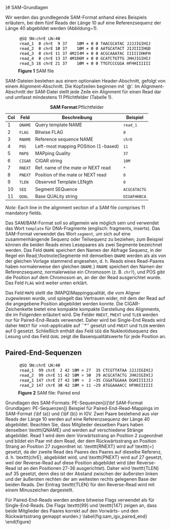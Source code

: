 }# SAM-Grundlagen



Wir werden das grundlegende SAM-Format anhand eines Beispiels erläutern, bei dem fünf Reads der Länge 10 auf eine Referenzsequenz der Länge 40 abgebildet werden (Abbildung~1). 

<figure>
<img src="img/sam_single_end.png" alt="FASTQ" width="500">
 <figcaption><strong>Figure 1</strong>
SAM file  </figcaption>
</figure>

SAM-Dateien bestehen aus einem optionalen Header-Abschnitt, gefolgt von einem Alignment-Abschnitt. Die Kopfzeilen beginnen mit `@'. Im Alignment-Abschnitt der SAM-Datei stellt jede Zeile ein Alignment für einen Read dar und umfasst mindestens 11 Pflichtfelder (Tabelle 1). 


<table>
  <caption><strong>SAM Format</strong>:Pflichtfelder</caption>
  <thead>
    <tr>
      <th>Col</th>
      <th>Feld</th>
      <th>Beschreibung</th>
      <th>Beispiel</th>
    </tr>
  </thead>
  <tbody>
    <tr>
      <td>1</td>
      <td><code>QNAME</code></td>
      <td>Query template NAME</td>
      <td><code>read_1</code></td>
    </tr>
    <tr>
      <td>2</td>
      <td><code>FLAG</code></td>
      <td>Bitwise FLAG</td>
      <td><code>0</code></td>
    </tr>
    <tr>
      <td>3</td>
      <td><code>RNAME</code></td>
      <td>Reference sequence NAME</td>
      <td><code>chrE</code></td>
    </tr>
    <tr>
      <td>4</td>
      <td><code>POS</code></td>
      <td>Left-most mapping POSition (1-based)</td>
      <td><code>11</code></td>
    </tr>
    <tr>
      <td>5</td>
      <td><code>MAPQ</code></td>
      <td>MAPping Quality</td>
      <td><code>37</code></td>
    </tr>
    <tr>
      <td>6</td>
      <td><code>CIGAR</code></td>
      <td>CIGAR string</td>
      <td><code>10M</code></td>
    </tr>
    <tr>
      <td>7</td>
      <td><code>RNEXT</code></td>
      <td>Ref. name of the mate or NEXT read</td>
      <td><code>*</code></td>
    </tr>
    <tr>
      <td>8</td>
      <td><code>PNEXT</code></td>
      <td>Position of the mate or NEXT read</td>
      <td><code>0</code></td>
    </tr>
    <tr>
      <td>9</td>
      <td><code>TLEN</code></td>
      <td>Observed Template LENgth</td>
      <td><code>0</code></td>
    </tr>
    <tr>
      <td>10</td>
      <td><code>SEQ</code></td>
      <td>Segment SEQuence</td>
      <td><code>ACGCATACTG</code></td>
    </tr>
    <tr>
      <td>11</td>
      <td><code>QUAL</code></td>
      <td>Base QUALity string</td>
      <td><code>DIGAFHHBCA</code></td>
    </tr>
  </tbody>
</table>
<p><em>Note:</em> Each line in the alignment section of a SAM file comprises 11 mandatory fields.</p>


Das SAM/BAM-Format soll so allgemein wie möglich sein und verwendet das Wort <code>template</code> für DNA-Fragmente (englisch: fragments, inserts). Das SAM-Format verwendet das Wort 
<code>segment</code>, um sich auf eine zusammenhängende Sequenz oder Teilsequenz zu beziehen; zum Beispiel können die beiden Reads eines 
Lesepaares als zwei Segmente bezeichnet werden.  Das Feld <code>QNAME</code> speichert den Namen der Abfrage 
Sequenz, in der Regel ein Read,\footnote{Segmente mit demselben <code>QNAME</code> werden als 
als von der gleichen Vorlage stammend angesehen, d. h. Reads eines Read-Paares haben normalerweise den gleichen 
<code>QNAME</code>.} <code>RNAME</code> speichert den Namen der Referenzsequenz, normalerweise ein 
Chromosom (z. B. <code>chr7</code>), und POS gibt die Position auf dem Chromosom an, an der der Read 
ausgerichtet wurde. Das Feld <code>FLAG</code> wird weiter unten erklärt.


Das Feld <code>MAPQ</code> stellt die 
(MAPQ)Mappingqualität, die vom Aligner zugewiesen wurde, und spiegelt das Vertrauen wider, mit dem der Read 
auf die angegebene Position abgebildet werden konnte. Die CIGAR-Zeichenkette bietet eine kompakte 
kompakte Darstellung des Alignments, die im Folgenden erläutert wird. Die Felder <code>RNEXT</code>, 
<code>PNEXT</code> und <code>TLEN</code> werden nur für Paired-End-Reads verwendet. Daher wird bei Single-End 
Reads wird daher <code>RNEXT</code> für <it>>not-applicable</it> auf ``*'' gesetzt und <code>PNEXT</code> und 
<code>TLEN</code> werden auf 0 gesetzt. Schließlich enthält das Feld <code>SEQ</code> die Nukleotidsequenz des 
Lesung und das Feld <code>QUAL</code> zeigt die Basenqualitätswerte für jede Position an.

## Paired-End-Sequenzen

<figure>
<img src="img/sam_paired_end.png" alt="FASTQ" width="500">
 <figcaption><strong>Figure 2</strong>
SAM file: Paired end  </figcaption>
</figure>

Grundlagen des SAM-Formats: PE-Sequenzen]{{\bf SAM-Format Grundlagen: PE-Sequenzen]} Beispiel für 
Paired-End-Read-Mappings im SAM-Format {\bf (a)} und {\bf (b)} in IGV. Zwei Paare 
bestehend aus vier Reads der Länge 10 werden auf eine Referenzsequenz der Länge 40 abgebildet. Beachten Sie, dass 
Mitglieder desselben Paars haben denselben \texttt{QNAME} und werden auf verschiedene Stränge abgebildet. Read 1 wird dem 
dem Vorwärtsstrang an Position 2 zugeordnet und bildet ein Paar mit dem Read, der dem Rückwärtsstrang an Position 
Strang an Position 27 zugeordnet ist. \texttt{RNEXT} wird auf \texttt{=} gesetzt, da der zweite Read des Paares 
des Paares auf dieselbe Referenz, d. h. \texttt{chrE}, abgebildet wird, und \texttt{PNEXT} wird auf 27 gesetzt, weil der 
Reverse-Read auf diese Position abgebildet wird (der Reverse-Read ist an den Positionen 27-36 ausgerichtet). 
Daher wird \texttt{TLEN} auf 35 gesetzt, denn dies ist der Abstand zwischen der äußersten linken und der äußersten rechten 
der am weitesten rechts gelegenen Base der beiden Reads. Der Eintrag \texttt{TLEN} für den Reverse-Read wird mit 
einem Minuszeichen dargestellt.

Für Paired-End-Reads werden andere bitweise Flags verwendet als für Single-End-Reads. Die Flags \texttt{99} und \texttt{147} zeigen an, dass beide Mitglieder des Paares korrekt auf den Vorwärts- und den Rückwärtsstrang gemappt wurden.}
\label{fig:sam_igv_paired_end}
\end{figure}
